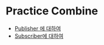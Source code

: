 # Practice Combine

* [Publisher 에 대하여](https://github.com/Brandnew-one/Practice-Combine/blob/master/Document/Publisher%206a0382eba4364503bd5ac5dd98d73070.md)
* [Subscriber에 대하여](https://github.com/Brandnew-one/Practice-Combine/blob/master/Document/Subscriber%20b097f9a4143c43c38ba9b01a4bd9b95a.md)
